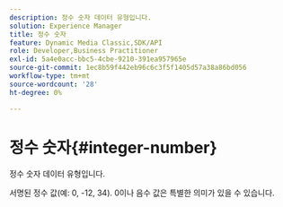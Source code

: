 ```yaml
---
description: 정수 숫자 데이터 유형입니다.
solution: Experience Manager
title: 정수 숫자
feature: Dynamic Media Classic,SDK/API
role: Developer,Business Practitioner
exl-id: 5a4e0acc-bbc5-4cbe-9210-391ea957965e
source-git-commit: 1ec8b59f442eb96c6c3f5f1405d57a38a86bd056
workflow-type: tm+mt
source-wordcount: '28'
ht-degree: 0%

---
```


# 정수 숫자{#integer-number}

정수 숫자 데이터 유형입니다.

서명된 정수 값(예: 0, -12, 34). 0이나 음수 값은 특별한 의미가 있을 수 있습니다.
